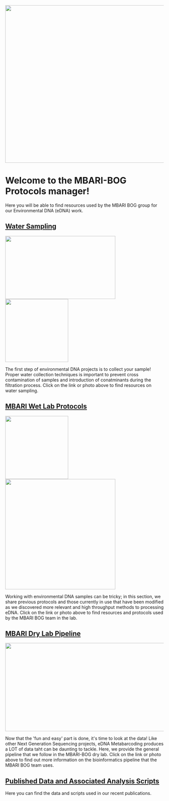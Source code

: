 
<img src="https://user-images.githubusercontent.com/30352066/132426436-84807e43-e1ba-44ac-9cc7-92386559da6b.jpg" height="500" width="700">

# Welcome to the MBARI-BOG Protocols manager!
Here you will be able to find resources used by the MBARI BOG group for our Environmental DNA (eDNA) work.

## [Water Sampling](Water_Sampling_page.md)
[<img src="https://user-images.githubusercontent.com/30352066/132736658-76bed776-66fb-4854-acb6-3f3cfdd0e4e0.jpg" height="200" width="350"><img height="200" src="https://user-images.githubusercontent.com/30352066/132761630-d1ffb3bc-5398-453d-a04d-6695a89c1e23.png">](Water_Sampling_page.md)

The first step of environmental DNA projects is to collect your sample! Proper water collection techniques is important to prevent cross contamination of samples and introduction of conatminants during the filtration process. Click on the link or photo above to find resources on water sampling.

## [MBARI Wet Lab Protocols](MBARI_wet_lab.md)
[<img src="https://user-images.githubusercontent.com/30352066/132754771-d38e335e-1522-4cb0-9652-3fd84405349f.jpg" height="200"><img width="350" src="https://user-images.githubusercontent.com/30352066/132756023-64c6f7d0-4ef2-4ca1-be64-c20667d9fd03.png">](MBARI_wet_lab.md)

Working with environmental DNA samples can be tricky; in this section, we share previous protocols and those currently in use that have been modified as we discovered more relevant and high throughput methods to processing eDNA. Click on the link or photo above to find resources and protocols used by the MBARI BOG team in the lab.

## [MBARI Dry Lab Pipeline](MBARI_dry_lab.md)
[<img width="527" height="280" src="https://user-images.githubusercontent.com/30352066/132757381-93a4d3f1-dfc8-4c0d-99ab-05d8af0a4981.png">](MBARI_dry_lab.md)

Now that the 'fun and easy' part is done, it's time to look at the data! Like other Next Generation Sequencing projects, eDNA Metabarcoding produces a LOT of data taht can be daunting to tackle. Here, we provide the general pipeline that we follow in the MBARI-BOG dry lab. Click on the link or photo above to find out more information on the bioinformatics pipeline that the MBARI BOG team uses.

## [Published Data and Associated Analysis Scripts](Published_projects.md)
Here you can find the data and scripts used in our recent publications.
